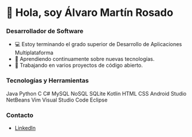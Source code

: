 # 👋 Hola, soy Álvaro Martín Rosado

### Desarrollador de Software

- 💻 Estoy terminando el grado superior de Desarrollo de Aplicaciones Multiplataforma
- 🌱 Aprendiendo continuamente sobre nuevas tecnologías.
- 🔭 Trabajando en varios proyectos de código abierto.

### Tecnologías y Herramientas
Java
Python
C
C#
MySQL
NoSQL
SQLite
Kotlin
HTML
CSS
Android Studio
NetBeans
Vim
Visual Studio Code
Eclipse


### Contacto
- [LinkedIn](linkedin.com/in/alvaro-martin-rosado)

